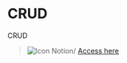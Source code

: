 # CRUD
CRUD

> ![Icon Notion](https://img.shields.io/badge/Notion-000000?style=for-the-badge&logo=notion&logoColor=white)/
> [Access here](https://www.google.coms)